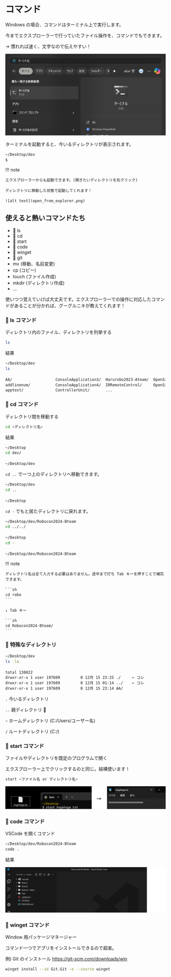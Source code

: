 # コマンド

Windows の場合、コマンドはターミナル上で実行します。

今までエクスプローラーで行っていたファイル操作を、コマンドでもできます。

→ 慣れれば速く、文字なので伝えやすい！

![alt text](terminal.png)

ターミナルを起動すると、今いるディレクトリが表示されます。

```sh
~/Desktop/dev
$
```

!!! note

    エクスプローラーからも起動できます。(開きたいディレクトリを右クリック)

    ディレクトリに移動した状態で起動してくれます！

    ![alt text](open_from_explorer.png)

## 使えると熱いコマンドたち

- 🌟 ls
- 🌟 cd
- 🌟 start
- 🌟 code
- 🌟 winget
- 🌟 git
- mv (移動、名前変更)
- cp (コピー)
- touch (ファイル作成)
- mkdir (ディレクトリ作成)
- ...

使いつつ覚えていけば大丈夫です。エクスプローラーでの操作に対応したコマンドがあることが分かれば、グーグルニキが教えてくれます！

### 🌟 **ls コマンド**

ディレクトリ内のファイル、ディレクトリを列挙する

```sh
ls
```

結果

```sh
~/Desktop/dev
ls

AA/                   ConsoleApplication3/  Harurobo2023-Ateam/  OpenSiv3D_0.6.141/  rust-test/         WeatherApp-1/
addlinenum/           ConsoleApplication4/  IRRemoteControl/     OpenSiv3D_0.6.142/  SortAlgorithm/     Website/
apptest/              ControllerUnit/       ...
```

### 🌟 **cd コマンド**

ディレクトリ間を移動する

```sh
cd <ディレクトリ名>
```

結果

```sh
~/Desktop
cd dev/

~/Desktop/dev
```

`cd ..` で一つ上のディレクトリへ移動できます。

```sh
~/Desktop/dev
cd ..

~/Desktop
```

`cd -` でもと居たディレクトリに戻れます。

```sh
~/Desktop/dev/Robocon2024-Bteam
cd ../../

~/Desktop
cd -

~/Desktop/dev/Robocon2024-Bteam
```

!!! note

    ディレクトリ名は全て入力する必要はありません。途中まで打ち Tab キーを押すことで補完できます。

    ```sh
    cd robo
    ```

    ↓ Tab キー

    ```sh
    cd Robocon2024-Bteam/
    ```

### 🌟 **特殊なディレクトリ**

```sh
~/Desktop/dev
ls -la

total 130022
drwxr-xr-x 1 user 197609         0 12月 15 23:25 ./     ← コレ
drwxr-xr-x 1 user 197609         0 12月 15 01:14 ../    ← コレ
drwxr-xr-x 1 user 197609         0 12月 15 23:14 AA/
```

`.` 今いるディレクトリ

`..` 親ディレクトリ 🌟

`~` ホームディレクトリ (C:/Users/ユーザー名)

`/` ルートディレクトリ (C:/)

### 🌟 **start コマンド**

ファイルやディレクトリを既定のプログラムで開く

エクスプローラー上でクリックするのと同じ。結構使います！

```sh
start <ファイル名 or ディレクトリ名>
```

![alt text](start.png)

### 🌟 **code コマンド**

VSCode を開くコマンド

```sh
~/Desktop/dev/Robocon2024-Bteam
code .
```

結果

![alt text](code.png)

### 🌟 **winget コマンド**

Window 用パッケージマネージャー

コマンド一つでアプリをインストールできるので超楽。

例) Git のインストール <https://git-scm.com/downloads/win>

```sh
winget install --id Git.Git -e --source winget
```
